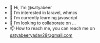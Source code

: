 - 👋 Hi, I’m @satyabeer
- 👀 I’m interested in laravel, whmcs
- 🌱 I’m currently learning javascript
- 💞️ I’m looking to collaborate on ...
- 📫 How to reach me, you can reach me on satyabeeryadav28@gmail.com

<!---
satyabeer/satyabeer is a ✨ special ✨ repository because its `README.md` (this file) appears on your GitHub profile.
You can click the Preview link to take a look at your changes.
--->
